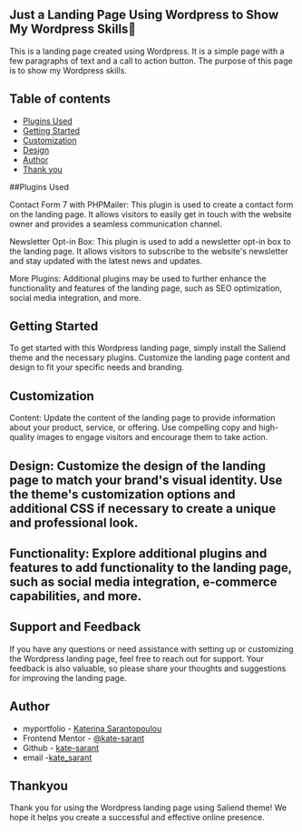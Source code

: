 ## Just a Landing Page Using Wordpress to Show My Wordpress Skills🚀️
This is a landing page created using Wordpress. It is a simple page with a few paragraphs of text and a call to action button. The purpose of this page is to show my Wordpress skills.

## Table of contents


- [Plugins Used](#PluginsUsed)
- [Getting Started](#GettingStarted)
- [Customization](#Customization)
- [Design](#Design)
- [Author](#author)
- [Thank you](#Thank\you)


##Plugins Used

Contact Form 7 with PHPMailer: This plugin is used to create a contact form on the landing page. It allows visitors to easily get in touch with the website owner and provides a seamless communication channel.

Newsletter Opt-in Box: This plugin is used to add a newsletter opt-in box to the landing page. It allows visitors to subscribe to the website's newsletter and stay updated with the latest news and updates.

More Plugins: Additional plugins may be used to further enhance the functionality and features of the landing page, such as SEO optimization, social media integration, and more.

## Getting Started
To get started with this Wordpress landing page, simply install the Saliend theme and the necessary plugins. Customize the landing page content and design to fit your specific needs and branding.

## Customization
Content: Update the content of the landing page to provide information about your product, service, or offering. Use compelling copy and high-quality images to engage visitors and encourage them to take action.

## Design: Customize the design of the landing page to match your brand's visual identity. Use the theme's customization options and additional CSS if necessary to create a unique and professional look.

## Functionality: Explore additional plugins and features to add functionality to the landing page, such as social media integration, e-commerce capabilities, and more.

## Support and Feedback
If you have any questions or need assistance with setting up or customizing the Wordpress landing page, feel free to reach out for support. Your feedback is also valuable, so please share your thoughts and suggestions for improving the landing page.

## Author
- myportfolio - [Katerina Sarantopoulou](https://myportfolio-katesarant.netlify.app/)
- Frontend Mentor - [@kate-sarant](https://www.frontendmentor.io/profile/kate-sarant)
- Github - [kate-sarant](https://github.com/kate-sarant)
- email -[kate_sarant](mailto:kate_sarant@yahoo.gr?subject=[GitHub]%20Source%20Han%20Sans)

## Thankyou
Thank you for using the Wordpress landing page using Saliend theme! We hope it helps you create a successful and effective online presence.






